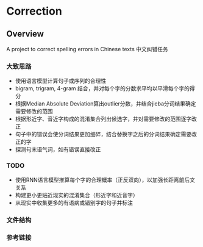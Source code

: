 # Correction

## Overview
A project to correct spelling errors in Chinese texts
中文纠错任务

### 大致思路
* 使用语言模型计算句子或序列的合理性
* bigram, trigram, 4-gram 结合，并对每个字的分数求平均以平滑每个字的得分
* 根据Median Absolute Deviation算出outlier分数，并结合jieba分词结果确定需要修改的范围
* 根据形近字、音近字构成的混淆集合列出候选字，并对需要修改的范围逐字改正
* 句子中的错误会使分词结果更加细碎，结合替换字之后的分词结果确定需要改正的字
* 探测句末语气词，如有错误直接改正

### TODO
* 使用RNN语言模型推算每个字的合理概率（正反双向），以加强长距离前后文关系
* 构建更小更贴近现实的混淆集合（形近字和近音字）
* 从现实中收集更多的有语病或错别字的句子并标注

### 文件结构


### 参考链接
